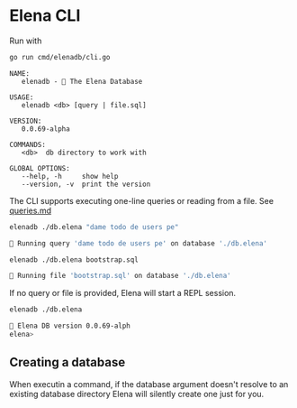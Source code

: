 # Elena CLI

Run with

```bash
go run cmd/elenadb/cli.go
```

```console
NAME:
   elenadb - 🚄 The Elena Database

USAGE:
   elenadb <db> [query | file.sql]

VERSION:
   0.0.69-alpha

COMMANDS:
   <db>  db directory to work with

GLOBAL OPTIONS:
   --help, -h     show help
   --version, -v  print the version
```

The CLI supports executing one-line queries or reading from a file. See [queries.md](./queries.md)

```bash
elenadb ./db.elena "dame todo de users pe"

🚆 Running query 'dame todo de users pe' on database './db.elena'
```

```bash
elenadb ./db.elena bootstrap.sql

🚆 Running file 'bootstrap.sql' on database './db.elena'
```

If no query or file is provided, Elena will start a REPL session.

```bash
elenadb ./db.elena

🚄 Elena DB version 0.0.69-alph
elena>
```

## Creating a database

When executin a command, if the database argument doesn't resolve
to an existing database directory Elena will silently create one
just for you.
